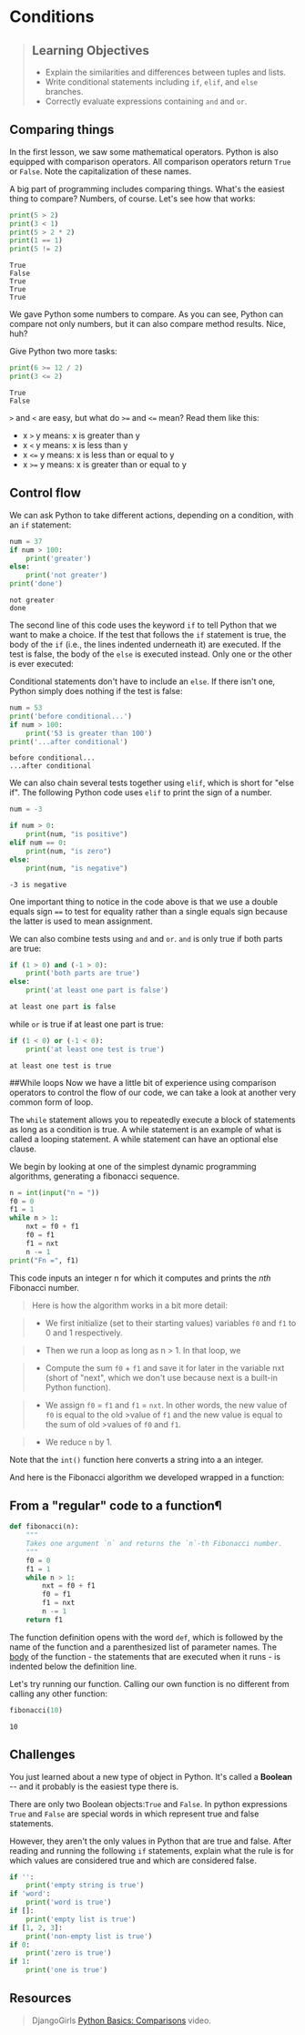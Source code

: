 # Conditions

> ## Learning Objectives
>
> *   Explain the similarities and differences between tuples and lists.
> *   Write conditional statements including `if`, `elif`, and `else` branches.
> *   Correctly evaluate expressions containing `and` and `or`.


## Comparing things

In the first lesson, we saw some mathematical operators. Python is also equipped with comparison operators. All comparison operators return `True` or `False`. Note the capitalization of these names.

A big part of programming includes comparing things. What's the easiest thing to compare? Numbers, of course. Let's see how that works:

```python
print(5 > 2)
print(3 < 1)
print(5 > 2 * 2)
print(1 == 1)
print(5 != 2)
```    
```
True
False
True
True
True
```

We gave Python some numbers to compare. As you can see, Python can compare not only numbers, but it can also compare method results. Nice, huh?

Give Python two more tasks:

```python
print(6 >= 12 / 2)
print(3 <= 2)
```
```    
True
False
```

`>` and `<` are easy, but what do `>=` and `<=` mean? Read them like this:

- x `>` y means: x is greater than y
- x `<` y means: x is less than y
- x `<=` y means: x is less than or equal to y
- x `>=` y means: x is greater than or equal to y



## Control flow

We can ask Python to take different actions, depending on a condition, with an `if` statement:

```python
num = 37
if num > 100:
    print('greater')
else:
    print('not greater')
print('done')
```
```
not greater
done
```

The second line of this code uses the keyword `if` to tell Python that we want to make a choice.
If the test that follows the `if` statement is true,
the body of the `if`
(i.e., the lines indented underneath it) are executed.
If the test is false,
the body of the `else` is executed instead.
Only one or the other is ever executed:

<!--
![Executing a Conditional](fig/python-flowchart-conditional.svg)\
-->


Conditional statements don't have to include an `else`.
If there isn't one,
Python simply does nothing if the test is false:

```python
num = 53
print('before conditional...')
if num > 100:
    print('53 is greater than 100')
print('...after conditional')
```

```
before conditional...
...after conditional
```

We can also chain several tests together using `elif`,
which is short for "else if".
The following Python code uses `elif` to print the sign of a number.

```python
num = -3
```

```python
if num > 0:
    print(num, "is positive")
elif num == 0:
    print(num, "is zero")
else:
    print(num, "is negative")
```

```
-3 is negative
```

One important thing to notice in the code above is that we use a double equals sign `==` to test for equality
rather than a single equals sign
because the latter is used to mean assignment.

We can also combine tests using `and` and `or`.
`and` is only true if both parts are true:

```python
if (1 > 0) and (-1 > 0):
    print('both parts are true')
else:
    print('at least one part is false')
```

```python
at least one part is false
```

while `or` is true if at least one part is true:
```python
if (1 < 0) or (-1 < 0):
    print('at least one test is true')
```

```
at least one test is true
```

##While loops
Now we have a little bit of experience using comparison operators to control the flow of our code, we can take a look at another very common form of loop.

The `while` statement allows you to repeatedly execute a block of statements as long as a condition is true. A while statement is an example of what is called a looping statement. A while statement can have an optional else clause.

We begin by looking at one of the simplest dynamic programming algorithms, generating a fibonacci sequence. 


```python
n = int(input("n = "))
f0 = 0
f1 = 1
while n > 1:
    nxt = f0 + f1
    f0 = f1
    f1 = nxt
    n -= 1
print("Fn =", f1)
```

This code inputs an integer n for which it computes and prints the _nth_ Fibonacci number.

>Here is how the algorithm works in a bit more detail:

>* We first initialize (set to their starting values) variables `f0` and `f1` to 0 and 1 respectively.
 
>* Then we run a loop as long as n > 1. In that loop, we

>    * Compute the sum `f0` + `f1` and save it for later in the variable nxt (short of "next", which we don't use because next is a built-in Python function).
    
>    * We assign `f0` = `f1` and `f1` = `nxt`.
>    In other words, the new value of `f0` is equal to the old >value of `f1` and the new value is equal to the sum of old >values of `f0` and `f1`.
    
>    * We reduce `n` by 1.


Note that the `int()` function here converts a string into a an integer. 


And here is the Fibonacci algorithm we developed wrapped in a function:

## From a "regular" code to a function¶

```python
def fibonacci(n):
    """
    Takes one argument `n` and returns the `n`-th Fibonacci number.
    """
    f0 = 0
    f1 = 1
    while n > 1:
        nxt = f0 + f1
        f0 = f1
        f1 = nxt
        n -= 1
    return f1
```


The function definition opens with the word `def`, which is followed by the name of the function and a parenthesized list of parameter names. The [body](reference.html#function-body) of the function - the statements that are executed when it runs - is indented below the definition line.

Let's try running our function. Calling our own function is no different from calling any other function:

```python
fibonacci(10)
```
```
10
```

## Challenges

<!--sec data-title="What is truth?" data-id="challenge1" data-show=true ces-->


You just learned about a new type of object in Python. It's called a __Boolean__ -- and it probably is the easiest type there is.

There are only two Boolean objects:`True` and `False`. In python expressions `True` and `False` are special words in which represent true and false statements. 

However, they aren't the only values in Python that are true and false. After reading and running the following `if` statements, explain what the rule is for which values are considered true and which are considered false.

 ```python
 if '':
     print('empty string is true')
 if 'word':
     print('word is true')
 if []:
     print('empty list is true')
 if [1, 2, 3]:
     print('non-empty list is true')
 if 0:
     print('zero is true')
 if 1:
     print('one is true')
 ```


<!--endsec-->

## Resources

> DjangoGirls [Python Basics: Comparisons](https://www.youtube.com/watch?v=7bzxqIKYgf4) video.







